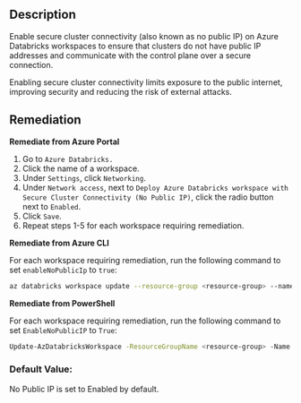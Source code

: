 ## Description

Enable secure cluster connectivity (also known as no public IP) on Azure Databricks workspaces to ensure that clusters do not have public IP addresses and communicate with the control plane over a secure connection.

Enabling secure cluster connectivity limits exposure to the public internet, improving security and reducing the risk of external attacks.

## Remediation

**Remediate from Azure Portal**

1. Go to `Azure Databricks.`
2. Click the name of a workspace.
3. Under `Settings`, click `Networking`.
4. Under `Network access`, next to `Deploy Azure Databricks workspace with Secure Cluster Connectivity (No Public IP)`, click the radio button next to `Enabled`.
5. Click `Save`.
6. Repeat steps 1-5 for each workspace requiring remediation.

**Remediate from Azure CLI**

For each workspace requiring remediation, run the following command to set `enableNoPublicIp` to `true`:

```bash
az databricks workspace update --resource-group <resource-group> --name <workspace> --enable-no-public-ip true
```

**Remediate from PowerShell**

For each workspace requiring remediation, run the following command to set `EnableNoPublicIP` to `True`:

```bash
Update-AzDatabricksWorkspace -ResourceGroupName <resource-group> -Name <workspace> -EnableNoPublicIP
```

### Default Value:

No Public IP is set to Enabled by default.